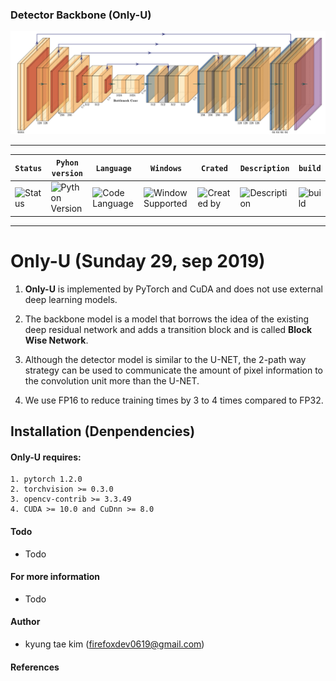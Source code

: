 ### Detector Backbone (Only-U) 
![backbone_1](fig/backbone-1.png)

---

| **`Status`** | **`Pyhon version`** | **`Language`** | **`Windows`** | **`Crated`** | **`Description`** | **`build`** |
|---------------------|------------------|-------------------|---------------|---------------|---------------|---------------|
|![Status](https://img.shields.io/pypi/status/Django.svg) |![Python Version](https://img.shields.io/pypi/pyversions/Django.svg)|![Code Language](https://img.shields.io/badge/python3.6-100%25-red.svg)| ![Window Supported](https://img.shields.io/badge/supported-not-orange.svg) |![Created by](https://img.shields.io/badge/Sunday%2029%2C%20Sep%202019-hela.kim-ff69b4.svg)|![Description](https://img.shields.io/badge/FaceDetection-Model-yellowgreen.svg)|![build](https://img.shields.io/circleci/token/YOURTOKEN/project/github/RedSparr0w/node-csgo-parser/master.svg)

---

# **Only-U (Sunday 29, sep 2019)**

1. **Only-U** is implemented by PyTorch and CuDA and does not use external deep learning models.

2. The backbone model is a model that borrows the idea of the existing deep residual network and adds a transition block and is called **Block Wise Network**.

3. Although the detector model is similar to the U-NET, the 2-path way strategy can be used to communicate the amount of pixel information to the convolution unit more than the U-NET.

4. We use FP16 to reduce training times by 3 to 4 times compared to FP32.

## Installation (Denpendencies)

#### Only-U requires:
    1. pytorch 1.2.0
    2. torchvision >= 0.3.0
    3. opencv-contrib >= 3.3.49
    4. CUDA >= 10.0 and CuDnn >= 8.0
    
#### Todo
 - Todo


#### For more information
 - Todo

#### Author
 - kyung tae kim (firefoxdev0619@gmail.com)

#### References